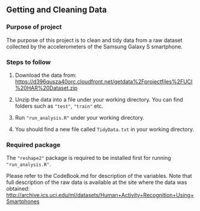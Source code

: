 ## Getting and Cleaning Data

### Purpose of project
The purpose of this project is to clean and tidy data from a raw dataset collected by the accelerometers of the Samsung Galaxy S smartphone. 

### Steps to follow 

1. Download the data from: https://d396qusza40orc.cloudfront.net/getdata%2Fprojectfiles%2FUCI%20HAR%20Dataset.zip 

2. Unzip the data into a file under your working directory. You can find folders such as `"test"`, `"train"` etc.

3. Run `"run_analysis.R"` under your working directory.

4.  You should find a new file called `TidyData.txt` in your working directory.


### Required package

The `"reshape2"` package is required to be installed first for running `"run_analysis.R"`.

Please refer to the CodeBook.md for description of the variables. Note that full description of the raw data is available at the site where the data was obtained: http://archive.ics.uci.edu/ml/datasets/Human+Activity+Recognition+Using+Smartphones 
